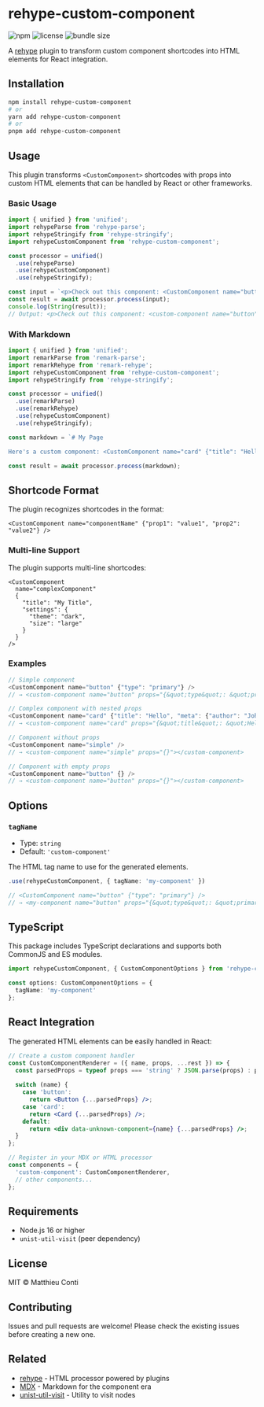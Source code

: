 # rehype-custom-component

![npm](https://img.shields.io/npm/v/rehype-custom-component)
![license](https://img.shields.io/github/license/m-conti/rehype-custom-component)
![bundle size](https://img.shields.io/bundlephobia/min/rehype-custom-component)

A [rehype](https://github.com/rehypejs/rehype) plugin to transform custom component shortcodes into HTML elements for React integration.

## Installation

```bash
npm install rehype-custom-component
# or
yarn add rehype-custom-component
# or
pnpm add rehype-custom-component
```

## Usage

This plugin transforms `<CustomComponent>` shortcodes with props into custom HTML elements that can be handled by React or other frameworks.

### Basic Usage

```typescript
import { unified } from 'unified';
import rehypeParse from 'rehype-parse';
import rehypeStringify from 'rehype-stringify';
import rehypeCustomComponent from 'rehype-custom-component';

const processor = unified()
  .use(rehypeParse)
  .use(rehypeCustomComponent)
  .use(rehypeStringify);

const input = `<p>Check out this component: <CustomComponent name="button" {"type": "primary", "size": "large"} /></p>`;
const result = await processor.process(input);
console.log(String(result));
// Output: <p>Check out this component: <custom-component name="button" props="{&quot;type&quot;: &quot;primary&quot;, &quot;size&quot;: &quot;large&quot;}"></custom-component></p>
```

### With Markdown

```typescript
import { unified } from 'unified';
import remarkParse from 'remark-parse';
import remarkRehype from 'remark-rehype';
import rehypeCustomComponent from 'rehype-custom-component';
import rehypeStringify from 'rehype-stringify';

const processor = unified()
  .use(remarkParse)
  .use(remarkRehype)
  .use(rehypeCustomComponent)
  .use(rehypeStringify);

const markdown = `# My Page

Here's a custom component: <CustomComponent name="card" {"title": "Hello", "theme": "dark"} />`;

const result = await processor.process(markdown);
```

## Shortcode Format

The plugin recognizes shortcodes in the format:

```
<CustomComponent name="componentName" {"prop1": "value1", "prop2": "value2"} />
```

### Multi-line Support

The plugin supports multi-line shortcodes:

```
<CustomComponent 
  name="complexComponent" 
  {
    "title": "My Title",
    "settings": {
      "theme": "dark",
      "size": "large"
    }
  } 
/>
```

### Examples

```typescript
// Simple component
<CustomComponent name="button" {"type": "primary"} />
// → <custom-component name="button" props="{&quot;type&quot;: &quot;primary&quot;}"></custom-component>

// Complex component with nested props
<CustomComponent name="card" {"title": "Hello", "meta": {"author": "John", "date": "2025-01-01"}} />
// → <custom-component name="card" props="{&quot;title&quot;: &quot;Hello&quot;, &quot;meta&quot;: {&quot;author&quot;: &quot;John&quot;, &quot;date&quot;: &quot;2025-01-01&quot;}}"></custom-component>

// Component without props
<CustomComponent name="simple" />
// → <custom-component name="simple" props="{}"></custom-component>

// Component with empty props
<CustomComponent name="button" {} />
// → <custom-component name="button" props="{}"></custom-component>
```

## Options

### `tagName`

- Type: `string`
- Default: `'custom-component'`

The HTML tag name to use for the generated elements.

```typescript
.use(rehypeCustomComponent, { tagName: 'my-component' })

// <CustomComponent name="button" {"type": "primary"} />
// → <my-component name="button" props="{&quot;type&quot;: &quot;primary&quot;}"></my-component>
```

## TypeScript

This package includes TypeScript declarations and supports both CommonJS and ES modules.

```typescript
import rehypeCustomComponent, { CustomComponentOptions } from 'rehype-custom-component';

const options: CustomComponentOptions = {
  tagName: 'my-component'
};
```

## React Integration

The generated HTML elements can be easily handled in React:

```jsx
// Create a custom component handler
const CustomComponentRenderer = ({ name, props, ...rest }) => {
  const parsedProps = typeof props === 'string' ? JSON.parse(props) : props;
  
  switch (name) {
    case 'button':
      return <Button {...parsedProps} />;
    case 'card':
      return <Card {...parsedProps} />;
    default:
      return <div data-unknown-component={name} {...parsedProps} />;
  }
};

// Register in your MDX or HTML processor
const components = {
  'custom-component': CustomComponentRenderer,
  // other components...
};
```

## Requirements

- Node.js 16 or higher
- `unist-util-visit` (peer dependency)

## License

MIT © Matthieu Conti

## Contributing

Issues and pull requests are welcome! Please check the existing issues before creating a new one.

## Related

- [rehype](https://github.com/rehypejs/rehype) - HTML processor powered by plugins
- [MDX](https://mdxjs.com/) - Markdown for the component era
- [unist-util-visit](https://github.com/syntax-tree/unist-util-visit) - Utility to visit nodes
